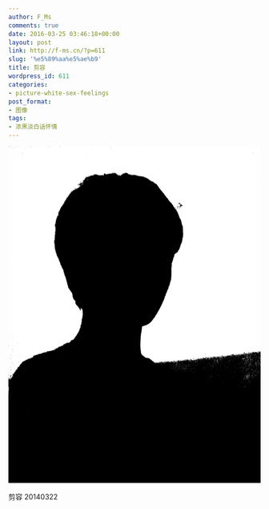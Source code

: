 ```yaml
---
author: F_Ms
comments: true
date: 2016-03-25 03:46:18+00:00
layout: post
link: http://f-ms.cn/?p=611
slug: '%e5%89%aa%e5%ae%b9'
title: 剪容
wordpress_id: 611
categories:
- picture-white-sex-feelings
post_format:
- 图像
tags:
- 浓黑淡白话怀情
---
```


![黑白-色情怀_F_Ms-中专报一剪影拍摄](/img/post/wp/2016/03/黑白-色情怀_F_Ms-中专报一剪影拍摄.jpg)


剪容 20140322
